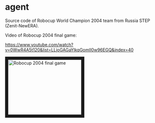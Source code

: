 # agent
Source code of Robocup World Champion 2004 team from Russia STEP (Zenit-NewERA).

Video of Robocup 2004 final game:

https://www.youtube.com/watch?v=0WwR4A5t120&list=LLjoGAGaYlkqGomlI0w96EGQ&index=40

<a href="http://www.youtube.com/watch?feature=player_embedded&v=0WwR4A5t120
" target="_blank"><img src="http://img.youtube.com/vi/0WwR4A5t120/0.jpg" 
alt="Robocup 2004 final game" width="240" height="180" border="10" /></a>
